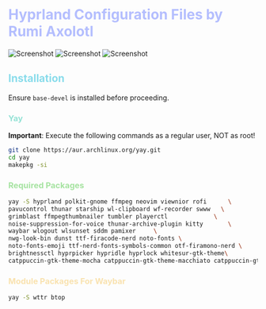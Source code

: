 # <span style="color: #b4befe;"> Hyprland Configuration Files by Rumi Axolotl </span>

![Screenshot](https://github.com/RumiAxolotl/hyprland-config/raw/main/Screenshot1.png)
![Screenshot](https://github.com/RumiAxolotl/hyprland-config/raw/main/Screenshot2.png)
![Screenshot](https://github.com/RumiAxolotl/hyprland-config/raw/main/Screenshot3.png)
## <span style="color: #89dceb;">Installation</span>

Ensure `base-devel` is installed before proceeding.

### <span style="color: #94e2d5;">Yay</span>

**Important**: Execute the following commands as a regular user, NOT as root!

```bash
git clone https://aur.archlinux.org/yay.git
cd yay
makepkg -si
```

### <span style="color: #a6e3a1;">Required Packages</span>

```bash
yay -S hyprland polkit-gnome ffmpeg neovim viewnior rofi      \
pavucontrol thunar starship wl-clipboard wf-recorder swww   \
grimblast ffmpegthumbnailer tumbler playerctl             \
noise-suppression-for-voice thunar-archive-plugin kitty       \
waybar wlogout wlsunset sddm pamixer     \
nwg-look-bin dunst ttf-firacode-nerd noto-fonts \
noto-fonts-emoji ttf-nerd-fonts-symbols-common otf-firamono-nerd \
brightnessctl hyprpicker hypridle hyprlock whitesur-gtk-theme\
catppuccin-gtk-theme-mocha catppuccin-gtk-theme-macchiato catppuccin-gtk-theme-frappe catppuccin-gtk-theme-latte\

```

### <span style="color: #f9e2af;">Module Packages For Waybar </span>

```bash
yay -S wttr btop
```
